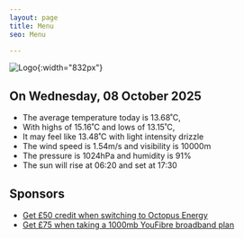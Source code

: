 ```yaml
---
layout: page
title: Menu
seo: Menu

---
```


![Logo](/images/logo.jpg){:width="832px"}

<!-- weather_marker starts -->
## On Wednesday, 08 October 2025

- The average temperature today is 13.68˚C,
- With highs of 15.16˚C and lows of 13.15˚C,
- It may feel like 13.48˚C with light intensity drizzle
- The wind speed is 1.54m/s and visibility is 10000m
- The pressure is 1024hPa and humidity is 91%
- The sun will rise at 06:20 and set at 17:30

<!-- weather_marker ends -->

## Sponsors

- [Get £50 credit when switching to Octopus Energy](https://bit.ly/3oD1nnS)
- [Get £75 when taking a 1000mb YouFibre broadband plan](https://aklam.io/91zWhU?)
